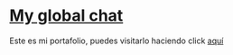 # [My global chat](https://my-global-chat.vercel.app/)

Este es mi portafolio, puedes visitarlo haciendo click [aquí](https://my-global-chat.vercel.app/)
